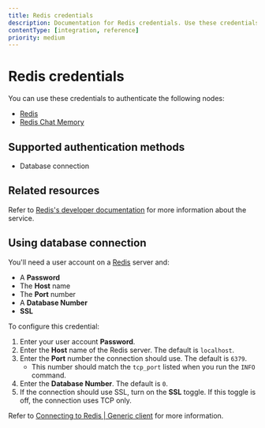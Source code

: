 ```yaml
---
title: Redis credentials
description: Documentation for Redis credentials. Use these credentials to authenticate Redis in n8n, a workflow automation platform.
contentType: [integration, reference]
priority: medium
---
```


# Redis credentials

You can use these credentials to authenticate the following nodes:

- [Redis](/integrations/builtin/app-nodes/n8n-nodes-base.redis.md)
- [Redis Chat Memory](/integrations/builtin/cluster-nodes/sub-nodes/n8n-nodes-langchain.memoryredischat.md)

## Supported authentication methods

- Database connection

## Related resources

Refer to [Redis's developer documentation](https://redis.readthedocs.io/en/stable/index.html) for more information about the service.

## Using database connection

You'll need a user account on a [Redis](https://redis.io/) server and:

- A **Password**
- The **Host** name
- The **Port** number
- A **Database Number**
- **SSL**

To configure this credential:

1. Enter your user account **Password**.
2. Enter the **Host** name of the Redis server. The default is `localhost`.
3. Enter the **Port** number the connection should use. The default is `6379`.
    - This number should match the `tcp_port` listed when you run the `INFO` command.
4. Enter the **Database Number**. The default is `0`.
5. If the connection should use SSL, turn on the **SSL** toggle. If this toggle is off, the connection uses TCP only.

Refer to [Connecting to Redis | Generic client](https://redis.readthedocs.io/en/stable/connections.html) for more information.
